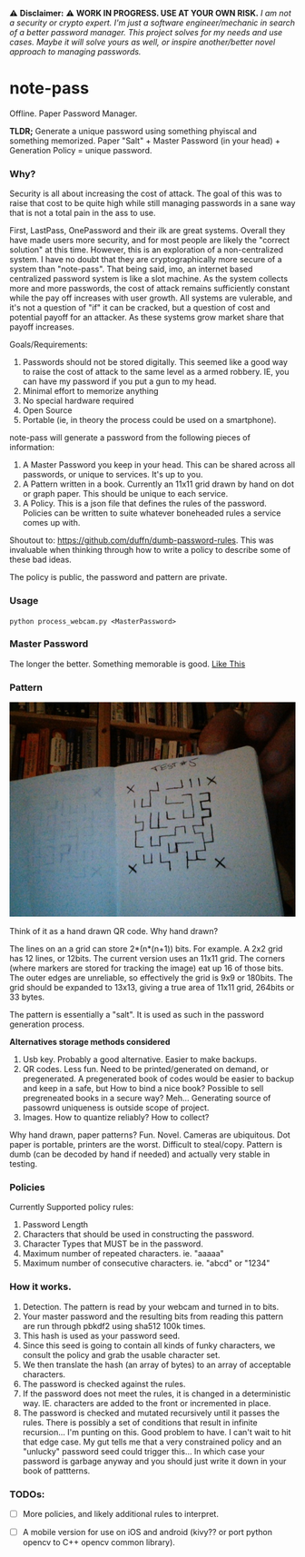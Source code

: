 
:warning: **Disclaimer:** :warning:
**WORK IN PROGRESS. USE AT YOUR OWN RISK.** *I am not a security or crypto expert. I'm just a software engineer/mechanic in search of a better password manager. This project solves for my needs and use cases. Maybe it will solve yours as well, or inspire another/better novel approach to managing passwords.*

# note-pass
Offline. Paper Password Manager.

**TLDR;** Generate a unique password using something phyiscal and something memorized. Paper "Salt" + Master Password (in your head) + Generation Policy = unique password.

### Why?

Security is all about increasing the cost of attack. The goal of this was to raise that cost to be quite high while still managing passwords in a sane way that is not a total pain in the ass to use.

First, LastPass, OnePassword and their ilk are great systems. Overall they have made users more security, and for most people are likely the "correct solution" at this time. However, this is an exploration of a non-centralized system. I have no doubt that they are cryptographically more secure of a system than "note-pass". That being said, imo, an internet based centralized password system is like a slot machine. As the system collects more and more passwords, the cost of attack remains sufficiently constant while the pay off increases with user growth. All systems are vulerable, and it's not a question of "if" it can be cracked, but a question of cost and potential payoff for an attacker. As these systems grow market share that payoff increases.

Goals/Requirements:
1) Passwords should not be stored digitally. This seemed like a good way to raise the cost of attack to the same level as a armed robbery. IE, you can have my password if you put a gun to my head.
2) Minimal effort to memorize anything
3) No special hardware required
4) Open Source
5) Portable (ie, in theory the process could be used on a smartphone).

note-pass will generate a password from the following pieces of information:
1. A Master Password you keep in your head. This can be shared across all passwords, or unique to services. It's up to you.
2. A Pattern written in a book. Currently an 11x11 grid drawn by hand on dot or graph paper. This should be unique to each service.
3. A Policy. This is a json file that defines the rules of the password. Policies can be written to suite whatever boneheaded rules a service comes up with.

Shoutout to: https://github.com/duffn/dumb-password-rules. This was invaluable when thinking through how to write a policy to describe some of these bad ideas.

The policy is public, the password and pattern are private.

### Usage

`python process_webcam.py <MasterPassword>`

### Master Password

The longer the better. Something memorable is good. [Like This](https://xkcd.com/936/)

### Pattern

![Pattern Image](/test_pattern_5.jpg?raw=true)

Think of it as a hand drawn QR code. Why hand drawn? 

The lines on an a grid can store 2*(n*(n+1)) bits. For example. A 2x2 grid has 12 lines, or 12bits.
The current version uses an 11x11 grid. The corners (where markers are stored for tracking the image) eat up 16 of those bits.
The outer edges are unreliable, so effectively the grid is 9x9 or 180bits. The grid should be expanded to 13x13, giving a true
area of 11x11 grid, 264bits or 33 bytes.

The pattern is essentially a "salt". It is used as such in the password generation process.

**Alternatives storage methods considered**
1) Usb key. Probably a good alternative. Easier to make backups.
2) QR codes. Less fun. Need to be printed/generated on demand, or pregenerated. A pregenerated book of codes would be easier to backup and keep in a safe, but How to bind a nice book? Possible to sell pregreneated books in a secure way? Meh... Generating source of passowrd uniqueness is outside scope of project.
3) Images. How to quantize reliably? How to collect?

Why hand drawn, paper patterns? Fun. Novel. Cameras are ubiquitous. Dot paper is portable, printers are the worst. Difficult to steal/copy. Pattern is dumb (can be decoded by hand if needed) and actually very stable in testing.
 
### Policies
Currently Supported policy rules:
1. Password Length
2. Characters that should be used in constructing the password.
3. Character Types that MUST be in the password.
4. Maximum number of repeated characters. ie. "aaaaa"
5. Maximum number of consecutive characters. ie. "abcd" or "1234"

### How it works.

1. Detection. The pattern is read by your webcam and turned in to bits.
2. Your master password and the resulting bits from reading this pattern are run through pbkdf2 using sha512 100k times.
3. This hash is used as your password seed.
4. Since this seed is going to contain all kinds of funky characters, we consult the policy and grab the usable character set.
5. We then translate the hash (an array of bytes) to an array of acceptable characters.
6. The password is checked against the rules.
7. If the password does not meet the rules, it is changed in a deterministic way. IE. characters are added to the front or incremented in place.
8. The password is checked and mutated recursively until it passes the rules. There is possibly a set of conditions that result in infinite recursion... I'm punting on this. Good problem to have. I can't wait to hit that edge case. My gut tells me that a very constrained policy and an "unlucky" password seed could trigger this... In which case your password is garbage anyway and you should just write it down in your book of pattterns.

### TODOs:

- [ ] More policies, and likely additional rules to interpret.
- [ ] A mobile version for use on iOS and android (kivy?? or port python opencv to C++ opencv common library).

